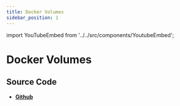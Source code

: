 ```yaml
---
title: Docker Volumes
sidebar_position: 1
---
```


import YouTubeEmbed from '../../src/components/YoutubeEmbed';

# Docker Volumes

<YouTubeEmbed videoId="c9mSB7mJWN4" />

## Source Code

- [**Github**](https://github.com/isarojdahal)
